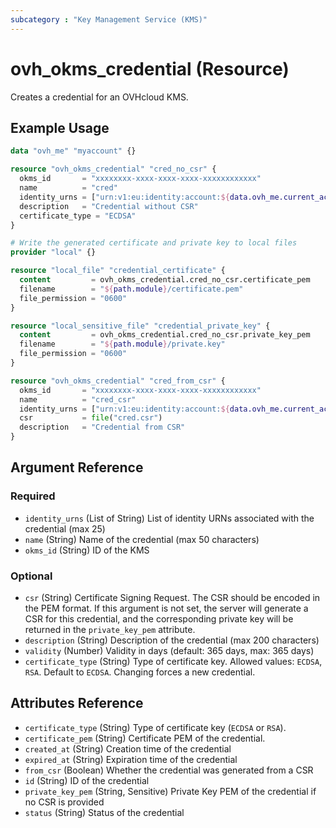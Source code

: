 ```yaml
---
subcategory : "Key Management Service (KMS)"
---
```


# ovh_okms_credential (Resource)

Creates a credential for an OVHcloud KMS.

## Example Usage

```terraform
data "ovh_me" "myaccount" {}

resource "ovh_okms_credential" "cred_no_csr" {
  okms_id       = "xxxxxxxx-xxxx-xxxx-xxxx-xxxxxxxxxxxx"
  name          = "cred"
  identity_urns = ["urn:v1:eu:identity:account:${data.ovh_me.current_account.nichandle}"]
  description   = "Credential without CSR"
  certificate_type = "ECDSA"
}

# Write the generated certificate and private key to local files
provider "local" {}

resource "local_file" "credential_certificate" {
  content         = ovh_okms_credential.cred_no_csr.certificate_pem
  filename        = "${path.module}/certificate.pem"
  file_permission = "0600"
}

resource "local_sensitive_file" "credential_private_key" {
  content         = ovh_okms_credential.cred_no_csr.private_key_pem
  filename        = "${path.module}/private.key"
  file_permission = "0600"
}

resource "ovh_okms_credential" "cred_from_csr" {
  okms_id       = "xxxxxxxx-xxxx-xxxx-xxxx-xxxxxxxxxxxx"
  name          = "cred_csr"
  identity_urns = ["urn:v1:eu:identity:account:${data.ovh_me.current_account.nichandle}"]
  csr           = file("cred.csr")
  description   = "Credential from CSR"
}
```

## Argument Reference

### Required

- `identity_urns` (List of String) List of identity URNs associated with the credential (max 25)
- `name` (String) Name of the credential (max 50 characters)
- `okms_id` (String) ID of the KMS

### Optional

- `csr` (String) Certificate Signing Request. The CSR should be encoded in the PEM format. If this argument is not set, the server will generate a CSR for this credential, and the corresponding private key will be returned in the `private_key_pem` attribute.
- `description` (String) Description of the credential (max 200 characters)
- `validity` (Number) Validity in days (default: 365 days, max: 365 days)
- `certificate_type` (String) Type of certificate key. Allowed values: `ECDSA`, `RSA`. Default to `ECDSA`. Changing forces a new credential.

## Attributes Reference

- `certificate_type` (String) Type of certificate key (`ECDSA` or `RSA`).
- `certificate_pem` (String) Certificate PEM of the credential.
- `created_at` (String) Creation time of the credential
- `expired_at` (String) Expiration time of the credential
- `from_csr` (Boolean) Whether the credential was generated from a CSR
- `id` (String) ID of the credential
- `private_key_pem` (String, Sensitive) Private Key PEM of the credential if no CSR is provided
- `status` (String) Status of the credential
